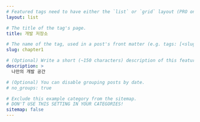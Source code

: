 ```yaml
---
# Featured tags need to have either the `list` or `grid` layout (PRO only).
layout: list

# The title of the tag's page.
title: 개발 저장소

# The name of the tag, used in a post's front matter (e.g. tags: [<slug>]).
slug: chapter1

# (Optional) Write a short (~150 characters) description of this featured tag.
description: >
  나만의 개발 공간

# (Optional) You can disable grouping posts by date.
# no_groups: true

# Exclude this example category from the sitemap.
# DON'T USE THIS SETTING IN YOUR CATEGORIES!
sitemap: false
---
```


